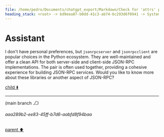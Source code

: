 ```yaml
---
file: /home/pedro/Documents/chatgpt_export/Markdown/Check for 'attrs' package..md
heading_stack: <root> -> bd9eea87-b0dd-41c3-ab74-6c293d6f0941 -> System -> ddd34f01-a564-4185-a4ca-fc6bf52c2a5b -> System -> aaa20153-27d7-424b-b1c4-04cec31ff68d -> User -> 4e0fdc8f-d7b1-4f61-a2f4-e0470137e4f3 -> Assistant -> a12c67fd-7b82-49b0-bd94-6a6ce28d1627 -> Tool -> b46be1ce-e266-443c-b4cb-a456823e9163 -> Assistant -> aaa2e1c7-5230-4a84-88b4-2c42eeecc6d4 -> User -> ecdff0e1-46c0-44be-9948-3ab96ed2f957 -> Assistant -> 07a9d1aa-a97f-4e54-b15d-82d68bcb3184 -> Tool -> cef5b42e-b058-4786-9b4d-3e03d92db2d5 -> Assistant -> aaa2214b-198c-4ede-a85f-de922572ceae -> User -> 1cf2608e-6b48-4db8-bc55-fac88566d23f -> Assistant
---
```

# Assistant

I don't have personal preferences, but `jsonrpcserver` and `jsonrpcclient` are popular choices in the Python ecosystem. They are well-maintained and offer a clean API for both server-side and client-side JSON-RPC implementations. The pair is often used together, providing a cohesive experience for building JSON-RPC services. Would you like to know more about these libraries or another aspect of JSON-RPC?

[child ⬇️](#aaa289b2-ee83-45ff-b7d6-aabfd8f94baa)

---

(main branch ⎇)
###### aaa289b2-ee83-45ff-b7d6-aabfd8f94baa
[parent ⬆️](#1cf2608e-6b48-4db8-bc55-fac88566d23f)
